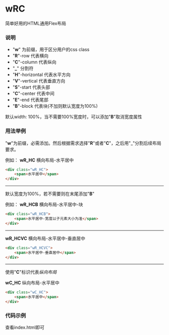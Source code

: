 # wRC

简单好用的HTML通用Flex布局

### 说明

* "__w__" 为前缀，用于区分用户的css class
* "__R__"-row 代表横向
* "__C__"-column 代表纵向
* "__\___" 分割符
* "__H__"-horizontal 代表水平方向
* "__V__"-vertical 代表垂直方向
* "__S__"-start 代表头部
* "__C__"-center 代表中间
* "__E__"-end 代表尾部
* "__B__"-block 代表块(不加则默认宽度为100%)

默认width: 100%，当不需要100%宽度时，可以添加"__B__"取消宽度属性

### 用法举例

"__w__"为前缀，必需添加。然后根据需求选择"__R__"或者"__C__"，之后用"_"分割后续布局要求。

例如：
__wR_HC__ 横向布局-水平居中

```html
<div class="wR_HC">
    <span>水平居中</span>
</div>
```
---

默认宽度为100%，若不需要则在末尾添加"__B__"

例如：
__wR_HCB__ 横向布局-水平居中-块
```html
<div class="wR_HCB">
    <span>水平居中-宽度以子元素大小为准</span>
</div>
```
---

__wR_HCVC__ 横向布局-水平居中-垂直居中
```html
<div class="wR_HCVC">
    <span>水平居中-垂直居中</span>
</div>
```

---

使用"__C__"标识代表*纵向布局*

__wC_HC__ 纵向布局-水平居中
```html
<div class="wC_HC">
    <span>水平居中</span>
</div>
```

### 代码示例

查看index.html即可

